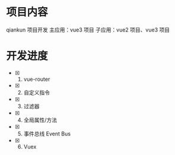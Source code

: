 # 项目内容
qiankun 项目开发
主应用：vue3 项目
子应用：vue2 项目、vue3 项目

# 开发进度
- [x] 1. vue-router
- [x] 2. 自定义指令
- [x] 3. 过滤器
- [x] 4. 全局属性/方法
- [x] 5. 事件总线 Event Bus
- [x] 6. Vuex